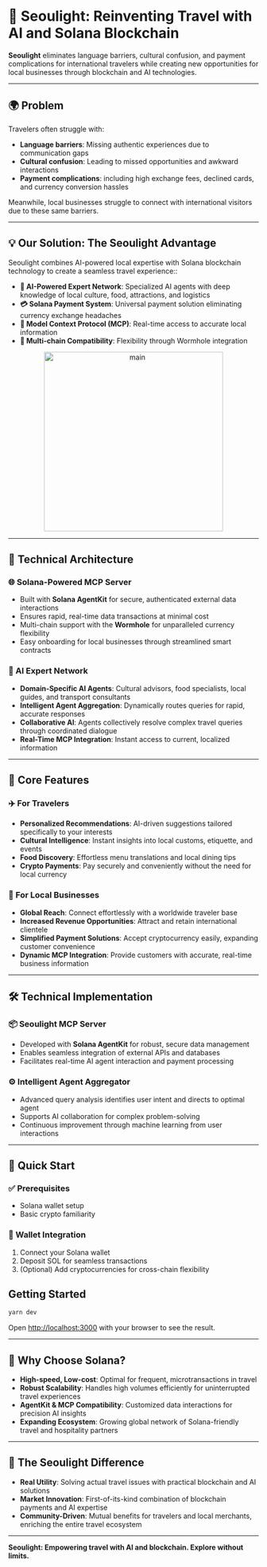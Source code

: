 # 🚀 Seoulight: Reinventing Travel with AI and Solana Blockchain

**Seoulight** eliminates language barriers, cultural confusion, and payment complications for international travelers while creating new opportunities for local businesses through blockchain and AI technologies.

---

## 🌍 Problem

Travelers often struggle with:
- **Language barriers**: Missing authentic experiences due to communication gaps
- **Cultural confusion**: Leading to missed opportunities and awkward interactions
- **Payment complications**: including high exchange fees, declined cards, and currency conversion hassles

Meanwhile, local businesses struggle to connect with international visitors due to these same barriers.

---

## 💡 Our Solution: The Seoulight Advantage

Seoulight combines AI-powered local expertise with Solana blockchain technology to create a seamless travel experience::

- **🧠 AI-Powered Expert Network**: Specialized AI agents with deep knowledge of local culture, food, attractions, and logistics
- **💳 Solana Payment System**: Universal payment solution eliminating currency exchange headaches
- **📡 Model Context Protocol (MCP)**: Real-time access to accurate local information
- **🔗 Multi-chain Compatibility**: Flexibility through Wormhole integration

<p align="center">
  <img width="360" alt="main" src="https://github.com/user-attachments/assets/d3c3f4d4-0de0-4968-a49e-3fa59b4390d5" />
</p>

---

## 🔧 Technical Architecture

### 🌐 Solana-Powered MCP Server
- Built with **Solana AgentKit** for secure, authenticated external data interactions
- Ensures rapid, real-time data transactions at minimal cost
- Multi-chain support with the **Wormhole** for unparalleled currency flexibility
- Easy onboarding for local businesses through streamlined smart contracts

### 🤖 AI Expert Network
- **Domain-Specific AI Agents**: Cultural advisors, food specialists, local guides, and transport consultants
- **Intelligent Agent Aggregation**: Dynamically routes queries for rapid, accurate responses
- **Collaborative AI**: Agents collectively resolve complex travel queries through coordinated dialogue
- **Real-Time MCP Integration**: Instant access to current, localized information

---

## 🎯 Core Features

### ✈️ For Travelers
- **Personalized Recommendations**: AI-driven suggestions tailored specifically to your interests
- **Cultural Intelligence**: Instant insights into local customs, etiquette, and events
- **Food Discovery**: Effortless menu translations and local dining tips
- **Crypto Payments**: Pay securely and conveniently without the need for local currency

### 🏪 For Local Businesses
- **Global Reach**: Connect effortlessly with a worldwide traveler base
- **Increased Revenue Opportunities**: Attract and retain international clientele
- **Simplified Payment Solutions**: Accept cryptocurrency easily, expanding customer convenience
- **Dynamic MCP Integration**: Provide customers with accurate, real-time business information

---

## 🛠 Technical Implementation

### 📦 Seoulight MCP Server
- Developed with **Solana AgentKit** for robust, secure data management
- Enables seamless integration of external APIs and databases
- Facilitates real-time AI agent interaction and payment processing

### ⚙️ Intelligent Agent Aggregator
- Advanced query analysis identifies user intent and directs to optimal agent
- Supports AI collaboration for complex problem-solving
- Continuous improvement through machine learning from user interactions

---

## 🚦 Quick Start

### ✅ Prerequisites
- Solana wallet setup
- Basic crypto familiarity

### 🔐 Wallet Integration
1. Connect your Solana wallet
2. Deposit SOL for seamless transactions
3. (Optional) Add cryptocurrencies for cross-chain flexibility

## Getting Started

```bash
yarn dev
```

Open [http://localhost:3000](http://localhost:3000) with your browser to see the result.

---

## 🌟 Why Choose Solana?
- **High-speed, Low-cost**: Optimal for frequent, microtransactions in travel
- **Robust Scalability**: Handles high volumes efficiently for uninterrupted travel experiences
- **AgentKit & MCP Compatibility**: Customized data interactions for precision AI insights
- **Expanding Ecosystem**: Growing global network of Solana-friendly travel and hospitality partners

---

## 💎 The Seoulight Difference
- **Real Utility**: Solving actual travel issues with practical blockchain and AI solutions
- **Market Innovation**: First-of-its-kind combination of blockchain payments and AI expertise
- **Community-Driven**: Mutual benefits for travelers and local merchants, enriching the entire travel ecosystem

---


**Seoulight: Empowering travel with AI and blockchain. Explore without limits.**
